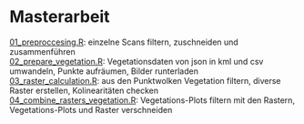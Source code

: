 # Masterarbeit

<a href ="https://github.com/zoeschindler/masterarbeit/blob/main/01_preproccesing.R">01_preproccesing.R</a>: einzelne Scans filtern, zuschneiden und zusammenführen <br>
<a href = "https://github.com/zoeschindler/masterarbeit/blob/main/02_prepare_vegetation.R">02_prepare_vegetation.R</a>: Vegetationsdaten von json in kml und csv umwandeln, Punkte aufräumen, Bilder runterladen <br>
<a href = "https://github.com/zoeschindler/masterarbeit/blob/main/03_raster_calculation.R">03_raster_calculation.R</a>: aus den Punktwolken Vegetation filtern, diverse Raster erstellen, Kolinearitäten checken <br>
<a href = "https://github.com/zoeschindler/masterarbeit/blob/main/04_combine_rasters_vegetation.R">04_combine_rasters_vegetation.R</a>: Vegetations-Plots filtern mit den Rastern, Vegetations-Plots und Raster verschneiden <br>
